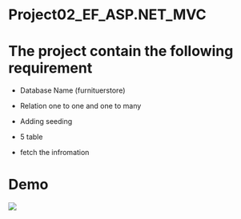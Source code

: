 
# Project02_EF_ASP.NET_MVC

  
  

# The project contain the following requirement

- Database Name (furnituerstore)

- Relation one to one and one to many

- Adding seeding

- 5 table

- fetch the infromation

  

# Demo

<img  src="https://k.top4top.io/p_1981zge8a1.gif"/>